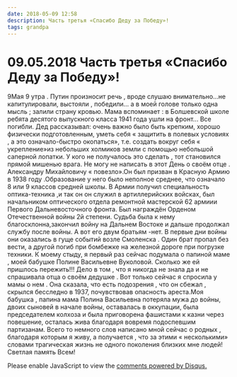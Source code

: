 ```yaml
---
date: 2018-05-09 12:58
description: Часть третья «Спасибо Деду за Победу»!
tags: grandpa
---
```

# 09.05.2018 Часть третья «Спасибо Деду за Победу»!

9Мая 9 утра .  Путин произносит  речь , вроде слушаю внимательно...не капитулировали, выстояли , победили...  а в моей голове только одна мысль ; залили страну кровью. Мама вспоминает : в Болшевской школе ребята десятого выпускного класса 1941 года ушли на фронт...  Все погибли.   Дед рассказывал:  очень важно было быть крепким, хорошо физически подготовленным, уметь себя « защитить в полевых условиях , а это означало-быстро окопаться», т.е. создать вокруг себя « укрепление»из небольших холмиков земли с помощью небольшой саперной лопатки. У кого не получалось это сделать , тот становился прямой мишенью врага.                                                  Не могу не написать  в этот День  о своём отце . Александру Михайловичу « повезло».Он был призван в Красную Армию  в 1938 году  .Образование у него было неполное среднее, что означало 8 или 9 классов средней школы. В Армии получил специальность оптика-техника ,и так он он служил в артиллерийских войсках, был начальником оптического отдела  ремонтной мастерской  62 армиии Первого Дальневосточного фронта. Был награждён Орденом Отечественной войны 2й степени. Судьба была к нему благосклонна,закончил войну на Дальнем Востоке и дальше продолжал службу после войны. А вот его двум братьям -нет. В первые дни войны они оказались в гуще  событий возле Смоленска . Один брат пропал без вести, а другой погиб при бомбежке на железной дороге при погрузке техники.  К моему стыду, я первый раз сейчас подумала о папиной маме , моей бабушке Полине Васильевне Вуколовой. Сколько же ей пришлось пережить!!! Дело в том , что я никогда не знала да и не спрашивала отца о своём дедушке . Вот только сейчас я спросила у мамы  о нем . Она сказала, что есть подозрения , что он сбежал , скрылся бесследно в 1937, почувствовав опасность ареста.Моя бабушка , папина мама Полина Васильевна  потеряла мужа до войны, двоих сыновей в начале войны, оставалась в оккупации, была председателем колхоза и была приговорена фашистами к казни через повешение, осталась жива  благодаря вовремя подоспевшим партизанам. Всего то немного слов написано мной сейчас о родных , благодаря которым я живу, а получается , что за этими « несколькими» словами трагическая жизнь не одного поколения близких мне людей! Светлая память Всем!

<div id="disqus_thread"></div>
<script>
    /**
    *  RECOMMENDED CONFIGURATION VARIABLES: EDIT AND UNCOMMENT THE SECTION BELOW TO INSERT DYNAMIC VALUES FROM YOUR PLATFORM OR CMS.
    *  LEARN WHY DEFINING THESE VARIABLES IS IMPORTANT: https://disqus.com/admin/universalcode/#configuration-variables    */
    /*
    var disqus_config = function () {
    this.page.url = PAGE_URL;  // Replace PAGE_URL with your page's canonical URL variable
    this.page.identifier = PAGE_IDENTIFIER; // Replace PAGE_IDENTIFIER with your page's unique identifier variable
    };
    */
    (function() { // DON'T EDIT BELOW THIS LINE
    var d = document, s = d.createElement('script');
    s.src = 'https://irina-blog-1.disqus.com/embed.js';
    s.setAttribute('data-timestamp', +new Date());
    (d.head || d.body).appendChild(s);
    })();
</script>
<noscript>Please enable JavaScript to view the <a href="https://disqus.com/?ref_noscript">comments powered by Disqus.</a></noscript>
